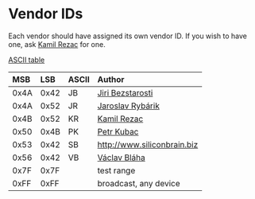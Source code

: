 # Vendor IDs #

Each vendor should have assigned its own vendor ID. If you wish to have one, ask [Kamil Rezac](mailto:krezac@gmail.com) for one.

[ASCII table](http://www.asciitable.com/)

| **MSB** | **LSB** | **ASCII** | **Author** |
|:--------|:--------|:----------|:-----------|
| 0x4A    | 0x42    | JB        | [Jiri Bezstarosti](http://robotika.cz/wiki/JiriBezstarosti) |
| 0x4A    | 0x52    | JR        | [Jaroslav Rybárik](http://www.jaero.sk/elektro) |
| 0x4B    | 0x52    | KR        | [Kamil Rezac](http://robotika.cz/wiki/KamilRezac) |
| 0x50    | 0x4B    | PK        | [Petr Kubac](http://robotika.cz/wiki/PetrKubac) |
| 0x53    | 0x42    | SB        | http://www.siliconbrain.biz |
| 0x56    | 0x42    | VB        | [Václav Bláha](http://robotika.cz/wiki/VaclavBlaha) |
| 0x7F    | 0x7F    |           | test range |
| 0xFF    | 0xFF    |           | broadcast, any device |